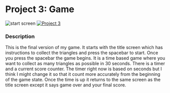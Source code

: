 # Project 3: Game

![start screen](/media/titleScreen.gif)
[![Project 3](https://img.youtube.com/vi/uilm-LE0aFU/0.jpg)](https://www.youtube.com/watch?v=uilm-LE0aFU&feature=youtu.be)



### Description

This is the final version of my game. It starts with the title screen which has instructions to collect the triangles and press the spacebar to start. Once you press the spacebar the game begins. It is a time based game where you want to collect as many triangles as possible in 30 seconds. There is a timer and a current score counter. The timer right now is based on seconds but I think I might change it so that it count more accurately from the beginning of the game state. Once the time is up it returns to the same screen as the title screen except it says game over and your final score. 
